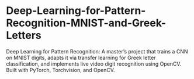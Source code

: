 # Deep-Learning-for-Pattern-Recognition-MNIST-and-Greek-Letters
Deep Learning for Pattern Recognition: A master’s project that trains a CNN on MNIST digits, adapts it via transfer learning for Greek letter classification, and implements live video digit recognition using OpenCV. Built with PyTorch, Torchvision, and OpenCV.
